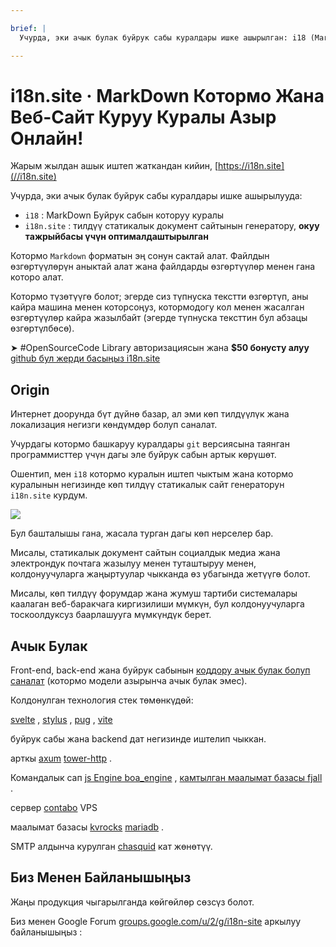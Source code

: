 ```yaml
---

brief: |
  Учурда, эки ачык булак буйрук сабы куралдары ишке ашырылган: i18 (MarkDown буйрук сабын которуу куралы) жана i18n.site (көп тилдүү статикалык документ сайтынын генератору)

---
```



# i18n.site · MarkDown Котормо Жана Веб-Сайт Куруу Куралы Азыр Онлайн!

Жарым жылдан ашык иштеп жаткандан кийин, [https://i18n.site](//i18n.site)

Учурда, эки ачык булак буйрук сабы куралдары ишке ашырылууда:

* `i18` : MarkDown Буйрук сабын которуу куралы
* `i18n.site` : тилдүү статикалык документ сайтынын генератору, **окуу тажрыйбасы үчүн оптималдаштырылган**

Котормо `Markdown` форматын эң сонун сактай алат. Файлдын өзгөртүүлөрүн аныктай алат жана файлдарды өзгөртүүлөр менен гана которо алат.

Котормо түзөтүүгө болот; эгерде сиз түпнуска текстти өзгөртүп, аны кайра машина менен которсоңуз, котормодогу кол менен жасалган өзгөртүүлөр кайра жазылбайт (эгерде түпнуска тексттин бул абзацы өзгөртүлбөсө).

➤ #OpenSourceCode Library авторизациясын жана **$50 бонусту алуу** [github бул жерди басыңыз i18n.site](https://github.com/login/oauth/authorize?client_id=Ov23liuGAmK0plc9FgB3&amp;scope=user:email,user:follow,public_repo)

## Origin

Интернет доорунда бүт дүйнө базар, ал эми көп тилдүүлүк жана локализация негизги көндүмдөр болуп саналат.

Учурдагы котормо башкаруу куралдары `git` версиясына таянган программисттер үчүн дагы эле буйрук сабын артык көрүшөт.

Ошентип, мен `i18` котормо куралын иштеп чыктым жана котормо куралынын негизинде көп тилдүү статикалык сайт генераторун `i18n.site` курдум.

![](https://p.3ti.site/1723777556.avif)

Бул башталышы гана, жасала турган дагы көп нерселер бар.

Мисалы, статикалык документ сайтын социалдык медиа жана электрондук почтага жазылуу менен туташтыруу менен, колдонуучуларга жаңыртуулар чыкканда өз убагында жетүүгө болот.

Мисалы, көп тилдүү форумдар жана жумуш тартиби системалары каалаган веб-баракчага киргизилиши мүмкүн, бул колдонуучуларга тоскоолдуксуз баарлашууга мүмкүндүк берет.

## Ачык Булак

Front-end, back-end жана буйрук сабынын [коддору ачык булак болуп саналат](https://i18n.site/i18n.site/c/src) (котормо модели азырынча ачык булак эмес).

Колдонулган технология стек төмөнкүдөй:

[svelte](https://svelte.dev) , [stylus](https://stylus-lang.com) , [pug](https://github.com/pugjs/pug) , [vite](https://github.com/vitejs/vite)

буйрук сабы жана backend дат негизинде иштелип чыккан.

арткы [axum](https://github.com/tokio-rs/axum) [tower-http](https://github.com/tower-rs/tower-http/releases) .

Командалык сап [js Engine boa_engine](https://docs.rs/boa_engine) , [камтылган маалымат базасы fjall](https://github.com/fjall-rs/fjall) .

сервер [contabo](https://my.contabo.com) VPS

маалымат базасы [kvrocks](https://kvrocks.apache.org) [mariadb](https://mariadb.org) .

SMTP алдынча курулган [chasquid](https://github.com/albertito/chasquid) кат жөнөтүү.

## Биз Менен Байланышыңыз

Жаңы продукция чыгарылганда көйгөйлөр сөзсүз болот.

Биз менен Google Forum [groups.google.com/u/2/g/i18n-site](https://groups.google.com/u/2/g/i18n-site) аркылуу байланышыңыз :
